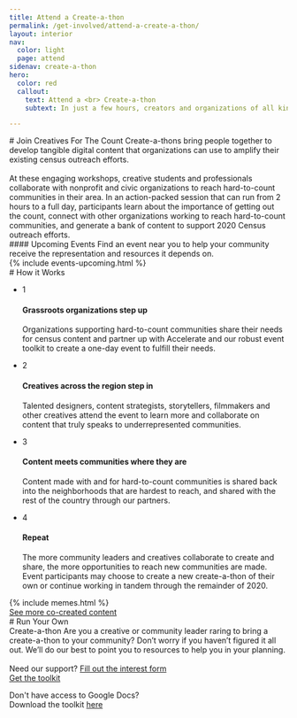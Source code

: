 ```yaml
---
title: Attend a Create-a-thon
permalink: /get-involved/attend-a-create-a-thon/
layout: interior
nav:
  color: light
  page: attend
sidenav: create-a-thon
hero:
  color: red
  callout:
    text: Attend a <br> Create-a-thon
    subtext: In just a few hours, creators and organizations of all kinds work together to generate hundreds of pieces of compelling media that spread census awareness and inoculate against disinformation.

---
```


<section class="usa-section usa-content"> 
<div class="usa-width-three-fourths" markdown="1" id="overview" >
# Join Creatives For The Count
Create-a-thons bring people together to develop tangible digital content that organizations can use to amplify their existing census outreach efforts.
<br><br>
At these engaging workshops, creative students and professionals collaborate with nonprofit and civic organizations to reach hard-to-count communities in their area. In an action-packed session that can run from 2 hours to a full day, participants learn about the importance of getting out the count, connect with other organizations working to reach hard-to-count communities, and generate a bank of content to support 2020 Census outreach efforts.
</div>

<div class="usa-width-three-fourths bottom-space" markdown="1" id="upcoming-events">
<div class="divider"></div>
#### Upcoming Events
Find an event near you to help your community receive the representation and resources it depends on.
</div>
<div class="usa-width-one-whole">
{% include events-upcoming.html %}
</div>


<div class="usa-width-three-fourths bottom-space" markdown="1"  id="how-it-works">
<div class="divider"></div>
# How it Works
</div>
<div class="usa-grid">
  <div class="usa-width-three-fourths">
    <ul class="list-reset list-circle">
      <li><div class="step-circle">1</div>
          <div class="text">
            <h4>Grassroots organizations step up</h4>
            <p>Organizations supporting hard-to-count communities share their needs for census content and partner up with Accelerate and our robust event toolkit to create a one-day event to fulfill their needs.</p>
          </div>
      </li>
      <li><div class="step-circle">2</div>
        <div class="text">
          <h4>Creatives across the region step in</h4>
          <p>Talented designers, content strategists, storytellers, filmmakers and other creatives attend the event to learn more and collaborate on content that truly speaks to underrepresented communities.</p>
        </div>
      </li>
      <li><div class="step-circle">3</div>
        <div class="text">
          <h4>Content meets communities where they are</h4>
          <p>Content made with and for hard-to-count communities is shared back into the neighborhoods that are hardest to reach, and shared with the rest of the country through our partners.</p>
        </div>
      </li>
      <li><div class="step-circle">4</div>
        <div class="text">
          <h4>Repeat</h4>
          <p>The more community leaders and creatives collaborate to create and share, the more opportunities to reach new communities are made. Event participants may choose to create a new create-a-thon of their own or continue working in tandem through the remainder of 2020.</p>
        </div>
      </li>
    </ul>
  </div>
</div>

<section class="usa-section usa-content">
<div class="usa-grid">
  <div class="usa-width-three-fourths meme-section">
  {% include memes.html %}
  <div class="button-wrapper">
    <div class="button-bg blue" style="width:50%;"></div>
    <a class="usa-button usa-button-big usa-button-primary" href="http://www.creativesforthecount.org/" target="_blank">See more co-created content</a>
  </div>
  </div>
  <div class="usa-width-one-fourth">
  </div>
</div>
</section>

<section class="usa-section usa-content">
<div class="usa-width-three-fourths" markdown="1"  id="run-your-own" >
<div class="divider"></div>
# Run Your Own <br> Create-a-thon
Are you a creative or community leader raring to bring a create-a-thon to your community? Don’t worry if you haven’t figured it all out. We’ll do our best to point you to resources to help you in your planning.
<br><br>
Need our support? <a href="https://coil992463.typeform.com/to/N2daiF" target="_blank">Fill out the interest form</a>
<div class="button-wrapper top-space bottom-space" >
  <div class="button-bg red" style="width:30%;"></div>
  <a class="usa-button usa-button-big usa-button-primary" href="https://docs.google.com/document/d/1zgJ3n_xUaqLlZY02eyjYkKgO1JKbmxhVKpTTpgALjmI/edit?usp=sharing" target="_blank">Get the toolkit</a>
</div>
<p class="text-small">Don't have access to Google Docs?<br>
Download the toolkit <a href="{{site.baseurl}}/assets/files/CreativesForTheCount_Toolkit.zip">here</a></p>

<div class="divider"></div>
</div>
</section>
</section>
